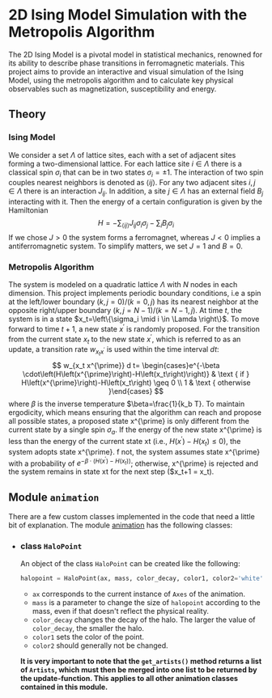 # 2D Ising Model Simulation with the Metropolis Algorithm
The 2D Ising Model is a pivotal model in statistical mechanics, renowned for its ability to describe phase transitions in ferromagnetic materials.
This project aims to provide an interactive and visual simulation of the Ising Model, using the metropolis algorithm and to calculate key physical observables such as magnetization, susceptibility and energy.
## Theory
### Ising Model
We consider a set $\Lambda$ of lattice sites, each with a set of adjacent sites forming a two-dimensional lattice. For each lattice site $i \in \Lambda$ there is a classical spin $\sigma_i$ that can be in two states $\sigma_i= \pm 1$.
The interaction of two spin couples nearest neighbors is denoted as $\langle i j\rangle$.
For any two adjacent sites $i, j \in \Lambda$ there is an interaction $J_{ij}$. In addition, a site $j \in \Lambda$ has an external field $B_j$ interacting with it.
Then the energy of a certain configuration is given by the Hamiltonian
$$H=-\sum_{\langle i j\rangle} J_{ij} \sigma_i \sigma_j-\sum_i B_j \sigma_i$$
If we chose $J>0$ the system forms a ferromagnet, whereas $J<0$ implies a antiferromagnetic system.
To simplify matters, we set $J=1$ and $B=0$.
### Metropolis Algorithm
The system is modeled on a quadratic lattice $\Lambda$ with $N$ nodes in each dimension. This project implements periodic boundary conditions, i.e a spin at the left/lower boundary $(k, j=0) /(k=0, j)$ has its nearest neighbor at the opposite right/upper boundary $(k, j=N-1) /(k=N-1, j)$.
At time $t$, the system is in a state $x_t=\left\{\sigma_i \mid i \in \Lamda \right\}$. To move forward to time $t+1$, a new state $x^{\prime}$ is randomly proposed.
For the transition from the current state $x_t$ to the new state $x^{\prime}$, which is referred to as an update, a transition rate $w_{x_t x^{\prime}}$ is used within the time interval $dt$:
$$
w_{x_t x^{\prime}} d t= \begin{cases}e^{-\beta \cdot\left(H\left(x^{\prime}\right)-H\left(x_t\right)\right)} & \text { if } H\left(x^{\prime}\right)-H\left(x_t\right) \geq 0 \\ 1 & \text { otherwise }\end{cases}
$$
where $\beta$ is the inverse temperature $\beta=\frac{1}{k_b T}.
To maintain ergodicity, which means ensuring that the algorithm can reach and propose all possible states, a proposed state x^{\prime} is only different from the current state by a single spin $\sigma_a$. 
If the energy of the new state x^{\prime} is less than the energy of the current state xt (i.e., $H\left(x^{\prime}\right)-H\left(x_t\right) \leq 0$), the system adopts state x^{\prime}. 
f not, the system assumes state x^{\prime} with a probability of $e^{-\beta \cdot\left(H\left(x^{\prime}\right)-H\left(x_t\right)\right)}$; otherwise, x^{\prime} is rejected and the system remains in state xt for the next step ($x_t+1 = x_t).





## Module `animation`
There are a few custom classes implemented in the code that need a little bit of explanation. The module [animation](https://github.com/dantona02/projects/blob/main/animation.py) has the following classes:
- ### class `HaloPoint`
  An object of the class `HaloPoint` can be created like the following:
  ```python
  halopoint = HaloPoint(ax, mass, color_decay, color1, color2='white')
  ```
  - `ax` corresponds to the current instance of `Axes` of the animation.
  - `mass` is a parameter to change the size of `halopoint` according to the mass, even if that doesn't reflect the physical reality.
  - `color_decay` changes the decay of the halo. The larger the value of `color_decay`, the smaller the halo.
  - `color1` sets the color of the point.
  - `color2` should generally not be changed.
    
  **It is very important to note that the `get_artists()` method returns a list of `Artists`, which must then be merged into one list to be returned by the update-function.
    This applies to all other animation classes contained in this module.**